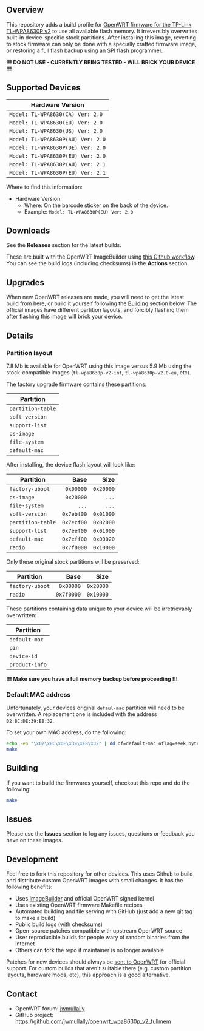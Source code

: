 ## Overview

This repository adds a build profile for [OpenWRT firmware for the TP-Link TL-WPA8630P v2](https://openwrt.org/toh/tp-link/tp-link_tl-wpa8630p_v2) to use all available flash memory. It irreversibly overwrites built-in device-specific stock partitions. After installing this image, reverting to stock firmware can only be done with a specially crafted firmware image, or restoring a full flash backup using an SPI flash programmer.

**!!! DO NOT USE - CURRENTLY BEING TESTED - WILL BRICK YOUR DEVICE !!!**


## Supported Devices

| Hardware Version |
| --- |
| `Model: TL-WPA8630(CA) Ver: 2.0` |
| `Model: TL-WPA8630(EU) Ver: 2.0` |
| `Model: TL-WPA8630(US) Ver: 2.0` |
| `Model: TL-WPA8630P(AU) Ver: 2.0` |
| `Model: TL-WPA8630P(DE) Ver: 2.0` |
| `Model: TL-WPA8630P(EU) Ver: 2.0` |
| `Model: TL-WPA8630P(AU) Ver: 2.1` |
| `Model: TL-WPA8630P(EU) Ver: 2.1` |


Where to find this information:

* Hardware Version 
  * Where: On the barcode sticker on the back of the device.
  * Example: `Model: TL-WPA8630P(EU) Ver: 2.0`


## Downloads

See the **Releases** section for the latest builds.

These are built with the OpenWRT ImageBuilder using [this Github workflow](./.github/workflows/build_release_images.yml). You can see the build logs (including checksums) in the **Actions** section.


## Upgrades

When new OpenWRT releases are made, you will need to get the latest build from here, or build it yourself following the [Building](#Building) section below. The official images have different partition layouts, and forcibly flashing them after flashing this image will brick your device.


## Details

### Partition layout

7.8 Mb is available for OpenWRT using this image versus 5.9 Mb using the stock-compatible images (`tl-wpa8630p-v2-int`, `tl-wpa8630p-v2.0-eu`, etc).

The factory upgrade firmware contains these partitions:

| Partition |
| --- |
| `partition-table` |
| `soft-version` |
| `support-list` |
| `os-image` |
| `file-system` |
| `default-mac` |

After installing, the device flash layout will look like:

| Partition | Base | Size |
| --- | ---: | ---: |
| `factory-uboot` | `0x00000` | `0x20000` |
| `os-image` | `0x20000` | `...` |
| `file-system` | `...` | `...` |
| `soft-version` | `0x7ebf00` | `0x01000` |
| `partition-table` | `0x7ecf00` | `0x02000` |
| `support-list` | `0x7eef00` | `0x01000` |
| `default-mac` | `0x7eff00` | `0x00020` |
| `radio` | `0x7f0000` | `0x10000` |

Only these original stock partitions will be preserved:

| Partition | Base | Size |
| --- | ---: | ---: |
| `factory-uboot` | `0x00000` | `0x20000` |
| `radio` | `0x7f0000` | `0x10000` |

These partitions containing data unique to your device will be irretrievably overwritten:

| Partition |
| --- |
| `default-mac` |
| `pin` |
| `device-id` |
| `product-info` |

**!!! Make sure you have a full memory backup before proceeding !!!**


### Default MAC address

Unfortunately, your devices original `defaul-mac` partition will need to be overwritten. A replacement one is included with the address `02:BC:DE:39:E8:32`.

To set your own MAC address, do the following:

```bash
echo -en "\x02\xBC\xDE\x39\xE8\x32" | dd of=default-mac oflag=seek_bytes seek=8 conv=notrunc
make
```


## Building

If you want to build the firmwares yourself, checkout this repo and do the following:

```bash
make
```


## Issues

Please use the **Issues** section to log any issues, questions or feedback you have on these images.


## Development

Feel free to fork this repository for other devices. This uses Github to build and distribute custom OpenWRT images with small changes. It has the following benefits:

* Uses [ImageBuilder](https://openwrt.org/docs/guide-user/additional-software/imagebuilder) and official OpenWRT signed kernel
* Uses existing OpenWRT firmware Makefile recipes
* Automated building and file serving with GitHub (just add a new git tag to make a build)
* Public build logs (with checksums)
* Open-source patches compatible with upstream OpenWRT source
* User reproducible builds for people wary of random binaries from the internet
* Others can fork the repo if maintainer is no longer available

Patches for new devices should always be [sent to OpenWRT](https://openwrt.org/submitting-patches) for official support. For custom builds that aren't suitable there (e.g. custom partition layouts, hardware mods, etc), this approach is a good alternative.


## Contact

* OpenWRT forum: [jwmullally](https://forum.openwrt.org/u/jwmullally)
* GitHub project: <https://github.com/jwmullally/openwrt_wpa8630p_v2_fullmem>

